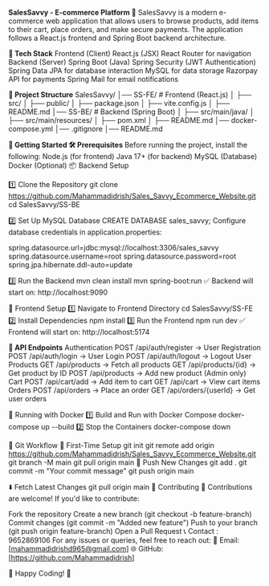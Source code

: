 **SalesSavvy - E-commerce Platform 🛒**
SalesSavvy is a modern e-commerce web application that allows users to browse products, add items to their cart, place orders, and make secure payments. The application follows a React.js frontend and Spring Boot backend architecture.

**📌 Tech Stack**
Frontend (Client)
React.js (JSX)
React Router for navigation
Backend (Server)
Spring Boot (Java)
Spring Security (JWT Authentication)
Spring Data JPA for database interaction
MySQL for data storage
Razorpay API for payments
Spring Mail for email notifications

**📂 Project Structure**
SalesSavvy/
│── SS-FE/                   # Frontend (React.js)
│   ├── src/
│   ├── public/
│   ├── package.json
│   ├── vite.config.js
│   ├── README.md
│── SS-BE/                   # Backend (Spring Boot)
│   ├── src/main/java/
│   ├── src/main/resources/
│   ├── pom.xml
│   ├── README.md
│── docker-compose.yml
│── .gitignore
│── README.md

**🚀 Getting Started
🛠 Prerequisites**
Before running the project, install the following:
Node.js (for frontend)
Java 17+ (for backend)
MySQL (Database)
Docker (Optional)
📦 Backend Setup

1️⃣ Clone the Repository
git clone https://github.com/Mahammadidrish/Sales_Savvy_Ecommerce_Website.git
cd SalesSavvy/SS-BE

2️⃣ Set Up MySQL Database
CREATE DATABASE sales_savvy;
Configure database credentials in application.properties:

spring.datasource.url=jdbc:mysql://localhost:3306/sales_savvy
spring.datasource.username=root
spring.datasource.password=root
spring.jpa.hibernate.ddl-auto=update

3️⃣ Run the Backend
mvn clean install
mvn spring-boot:run
✅ Backend will start on: http://localhost:9090

🎨 Frontend Setup
1️⃣ Navigate to Frontend Directory
cd SalesSavvy/SS-FE
2️⃣ Install Dependencies
npm install
3️⃣ Run the Frontend
npm run dev
✅ Frontend will start on: http://localhost:5174

**🔗 API Endpoints**
Authentication
POST /api/auth/register → User Registration
POST /api/auth/login → User Login
POST /api/auth/logout → Logout User
Products
GET /api/products → Fetch all products
GET /api/products/{id} → Get product by ID
POST /api/products → Add new product (Admin only)
Cart
POST /api/cart/add → Add item to cart
GET /api/cart → View cart items
Orders
POST /api/orders → Place an order
GET /api/orders/{userId} → Get user orders

🐳 Running with Docker
1️⃣ Build and Run with Docker Compose
docker-compose up --build
2️⃣ Stop the Containers
docker-compose down

📜 Git Workflow
🚀 First-Time Setup
git init
git remote add origin https://github.com/Mahammadidrish/Sales_Savvy_Ecommerce_Website.git
git branch -M main
git pull origin main
🌟 Push New Changes
git add .
git commit -m "Your commit message"
git push origin main

⬇️ Fetch Latest Changes
git pull origin main
📢 Contributing
🚀 Contributions are welcome! If you'd like to contribute:

Fork the repository
Create a new branch (git checkout -b feature-branch)
Commit changes (git commit -m "Added new feature")
Push to your branch (git push origin feature-branch)
Open a Pull Request
📞 Contact : 9652869106
For any issues or queries, feel free to reach out: 📧 Email: [mahammadidrishd965@gmail.com]
🌐 GitHub: [https://github.com/Mahammadidrish]

🎉 Happy Coding! 🚀


